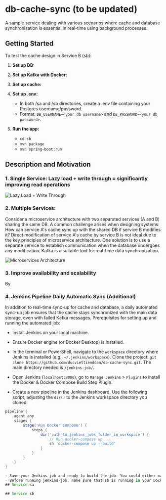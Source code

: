 # db-cache-sync (to be updated)

A sample service dealing with various scenarios where cache and database synchronization is essential in real-time using background processes.

## Getting Started

To test the cache design in Service B (sb):

1. **Set up DB:**
   
2. **Set up Kafka with Docker:**
   
3. **Set up cache:**
   
4. **Set up .env:**
    - In both /sa and /sb directories, create a .env file containing your Postgres username/password.
    - Format: `DB_USERNAME=<your db username>` and `DB_PASSWORD=<your db password>`.

5. **Run the app:**
    - `cd sb`
    - `mvn package`
    - `mvn spring-boot:run`

## Description and Motivation

### 1. Single Service: Lazy load + write through = significantly improving read operations

![Lazy Load + Write Through](url_to_image1)

### 2. Multiple Services: 

Consider a microservice architecture with two separated services (A and B) sharing the same DB. A common challenge arises when designing systems: How can service A's cache sync up with the shared DB if service B modifies it? Direct modification of service A's cache by service B is not ideal due to the key principles of microservice architecture. One solution is to use a separate service to establish communication when the database undergoes any modification. Kafka is a suitable tool for real-time data synchronization.

![Microservices Architecture](url_to_image2)

### 3. Improve availability and scalability
By  
### 4. Jenkins Pipeline Daily Automatic Sync (Additional)

In addition to real-time sync-up for cache and database, a daily automated sync-up job ensures that the cache stays synchronized with the main data storage, even with failed Kafka messages. Prerequisites for setting up and running the automated job:

- Install Jenkins on your local machine.
- Ensure Docker engine (or Docker Desktop) is installed.
- In the terminal or PowerShell, navigate to the `workspace` directory where Jenkins is installed (e.g., `~/.jenkins/workspace`). Clone the project: `git clone https://github.com/ducviettiendoan/db-cache-sync.git`. The main directory needed is `/jenkins-job/`.

- Open Jenkins (`localhost:8080`), go to `Manage Jenkins` > `Plugins` to install the Docker & Docker Compose Build Step Plugin.

- Create a new pipeline in the Jenkins dashboard. Use the following script, adjusting the `dir()` to the Jenkins workspace directory you cloned:

```Groovy
pipeline {
    agent any
    stages {
        stage('Run Docker Compose') {
            steps {
                dir('path_to_jenkins_jobs_folder_in_workspace') {
                    // Run docker-compose up
                    sh 'docker-compose up --build'
                }
            }
        }
    }
}

- Save your Jenkins job and ready to build the job. You could either manually run the job or set up the job to run periodically (For example in build periodically section, `H H * * *` should run the job everyday at a random time. Refer to this docs for more information: https://www.cloudbees.com/blog/how-to-schedule-a-jenkins-job). 
- Before running jenkins-job, make sure that sb is running in your Docker. You can build the Jenkins job now.
## Service sa

## Service sb

